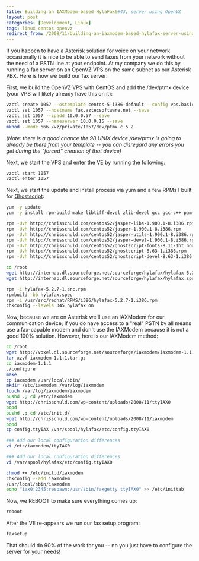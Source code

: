 ```yaml
---
title: Building an IAXModem-based HylaFax&#43; server using OpenVZ
layout: post
categories: [Development, Linux]
tags: linux centos openvz
redirect_from: /2008/11/building-an-iaxmodem-based-hylafax-server-using-openvz/
---
```


If you happen to have a Asterisk solution for voice on your network occasionally it is nice to be able to send faxes from your network without the need of a PSTN line at your endpoint.  At my company we do this by running a fax server on an OpenVZ VPS on the same subnet as our Asterisk PBX.  Here is how we build our fax server:

First, we build the OpenVZ VPS with CentOS and add the /dev/ptmx device (your VPS will likely already have this on it):

```bash
vzctl create 1057 --ostemplate centos-5-i386-default --config vps.basic
vzctl set 1057 --hostname fax.aztecsoftware.net --save
vzctl set 1057 --ipadd 10.0.0.57 --save
vzctl set 1057 --nameserver 10.0.0.15 --save
mknod --mode 666 /vz/private/1057/dev/ptmx c 5 2

```
<em>(Note: there is a good chance the 98 UNIX device /dev/ptmx is going to already be there from your template -- you can disregard any errors you get during the "forced" creation of that device)</em>

Next, we start the VPS and enter the VE by running the following:

```bash
vzctl start 1057
vzctl enter 1057
```

Next, we start the update and install process via yum and a few RPMs I built for <a href="http://chrisschuld.com/2008/11/updating-ghostscript-on-centos-52-ghostscript-863/">Ghostscript</a>:
```bash
yum -y update
yum -y install rpm-build make libtiff-devel zlib-devel gcc gcc-c++ pam-devel openldap-devel freeglut libjpeg-devel libICE libSM libXt cairo urw-fonts

rpm -Uvh http://chrisschuld.com/centos52/jasper-libs-1.900.1-8.i386.rpm
rpm -Uvh http://chrisschuld.com/centos52/jasper-1.900.1-8.i386.rpm
rpm -Uvh http://chrisschuld.com/centos52/jasper-utils-1.900.1-8.i386.rpm
rpm -Uvh http://chrisschuld.com/centos52/jasper-devel-1.900.1-8.i386.rpm
rpm -Uvh http://chrisschuld.com/centos52/ghostscript-fonts-8.11-1ht.noarch.rpm
rpm -Uvh http://chrisschuld.com/centos52/ghostscript-8.63-1.i386.rpm
rpm -Uvh http://chrisschuld.com/centos52/ghostscript-devel-8.63-1.i386.rpm

cd /root
wget http://internap.dl.sourceforge.net/sourceforge/hylafax/hylafax-5.2.7-1.src.rpm
wget http://internap.dl.sourceforge.net/sourceforge/hylafax/hylafax.spec

rpm -i hylafax-5.2.7-1.src.rpm
rpmbuild -bb hylafax.spec
rpm -i /usr/src/redhat/RPMS/i386/hylafax-5.2.7-1.i386.rpm
chkconfig --levels 345 hylafax on

```

Now, because we are on Asterisk we'll use an IAXModem for our communication device; if you do have access to a "real" PSTN by all means use a fax-capable modem and don't use the IAXModem because it is not a good 100% solution.  However, here is our IAXModem method:

```bash
cd /root
wget http://voxel.dl.sourceforge.net/sourceforge/iaxmodem/iaxmodem-1.1.1.tar.gz
tar xzvf iaxmodem-1.1.1.tar.gz
cd iaxmodem-1.1.1
./configure
make
cp iaxmodem /usr/local/sbin/
mkdir /etc/iaxmodem /var/log/iaxmodem
touch /var/log/iaxmodem/iaxmodem
pushd .; cd /etc/iaxmodem
wget http://chrisschuld.com/wp-content/uploads/2008/11/ttyIAX0
popd
pushd .; cd /etc/init.d/
wget http://chrisschuld.com/wp-content/uploads/2008/11/iaxmodem
popd
cp config.ttyIAX /var/spool/hylafax/etc/config.ttyIAX0

### Add our local configuration differences
vi /etc/iaxmodem/ttyIAX0

### Add our local configuration differences
vi /var/spool/hylafax/etc/config.ttyIAX0

chmod +x /etc/init.d/iaxmodem
chkconfig --add iaxmodem
/usr/local/sbin/iaxmodem
echo "iax0:2345:respawn:/usr/sbin/faxgetty ttyIAX0" >> /etc/inittab

```

Now, we REBOOT to make sure everything comes up:
```bash
reboot
```

After the VE re-appears we run our fax setup program:

```bash
faxsetup
```

That should do 90% of the work for you -- no you just have to configure the server for your needs!

